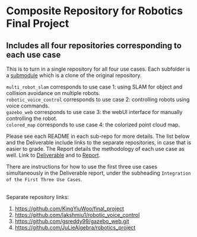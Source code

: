 # Composite Repository for Robotics Final Project
## Includes all four repositories corresponding to each use case

This is to turn in a single repository for all four use cases. Each subfolder is a [submodule](https://git-scm.com/book/en/v2/Git-Tools-Submodules) which is a clone of the original repository.   

`multi_robot_slam` corresponds to use case 1: using SLAM for object and collision avoidance on multiple robots. \
`robotic_voice_control` corresponds to use case 2: controlling robots using voice commands. \
`gazebo_web` corresponds to use case 3: the webUI interface for manually controlling the robot. \
`colored_map` corresponds to use case 4: the colorized point cloud map. 

Please see each README in each sub-repo for more details. The list below and the Deliverable include links to the separate repositories, in case that is easier to grade. The Report details the methodology of each use case as well. Link to [Deliverable](https://docs.google.com/document/d/1BvP3A6TscvI9IWH-7xo1sIda5NOz44Kcm6HQ_p17fkA/edit#) and to [Report](https://docs.google.com/document/d/1HYHzrBABwhQ5arZjzpRC4l4Nq4USkz0zM361vomXZdg/edit#).

There are instructions for how to use the first three use cases simultaneously in the Deliverable report, under the subheading `Integration of the First Three Use Cases`. 

\
Separate repository links: 
1. https://github.com/KingYiuWoo/final_project 
2. https://github.com/lakshmiu1/robotic_voice_control 
3. https://github.com/gsreddy99/gazebo_web.git 
4. https://github.com/JuLieAlgebra/robotics_project 